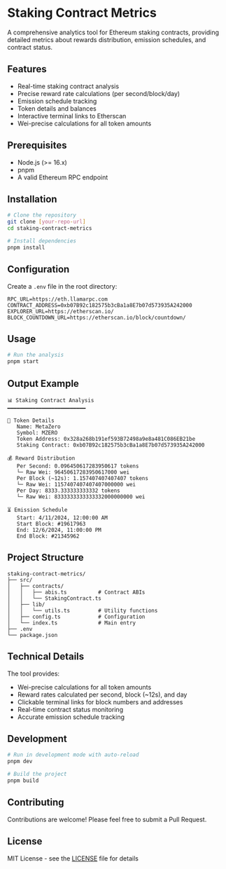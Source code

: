 # Staking Contract Metrics

A comprehensive analytics tool for Ethereum staking contracts, providing detailed metrics about rewards distribution, emission schedules, and contract status.

## Features

- Real-time staking contract analysis
- Precise reward rate calculations (per second/block/day)
- Emission schedule tracking
- Token details and balances
- Interactive terminal links to Etherscan
- Wei-precise calculations for all token amounts

## Prerequisites

- Node.js (>= 16.x)
- pnpm
- A valid Ethereum RPC endpoint

## Installation

```bash
# Clone the repository
git clone [your-repo-url]
cd staking-contract-metrics

# Install dependencies
pnpm install
```

## Configuration

Create a `.env` file in the root directory:

```env
RPC_URL=https://eth.llamarpc.com
CONTRACT_ADDRESS=0xb07B92c182575b3cBa1a8E7b07d573935A242000
EXPLORER_URL=https://etherscan.io/
BLOCK_COUNTDOWN_URL=https://etherscan.io/block/countdown/
```

## Usage

```bash
# Run the analysis
pnpm start
```

## Output Example

```
📊 Staking Contract Analysis
━━━━━━━━━━━━━━━━━━━━━━━━━

💠 Token Details
   Name: MetaZero
   Symbol: MZERO
   Token Address: 0x328a268b191ef593B72498a9e8a481C086EB21be
   Staking Contract: 0xb07B92c182575b3cBa1a8E7b07d573935A242000

💰 Reward Distribution
   Per Second: 0.096450617283950617 tokens
   └─ Raw Wei: 96450617283950617000 wei
   Per Block (~12s): 1.157407407407407 tokens
   └─ Raw Wei: 1157407407407407000000 wei
   Per Day: 8333.333333333332 tokens
   └─ Raw Wei: 8333333333333332000000000 wei

⏳ Emission Schedule
   Start: 4/11/2024, 12:00:00 AM
   Start Block: #19617963
   End: 12/6/2024, 11:00:00 PM
   End Block: #21345962
```

## Project Structure

```
staking-contract-metrics/
├── src/
│   ├── contracts/
│   │   ├── abis.ts          # Contract ABIs
│   │   └── StakingContract.ts
│   ├── lib/
│   │   └── utils.ts         # Utility functions
│   ├── config.ts            # Configuration
│   └── index.ts             # Main entry
├── .env
└── package.json
```

## Technical Details

The tool provides:
- Wei-precise calculations for all token amounts
- Reward rates calculated per second, block (~12s), and day
- Clickable terminal links for block numbers and addresses
- Real-time contract status monitoring
- Accurate emission schedule tracking

## Development

```bash
# Run in development mode with auto-reload
pnpm dev

# Build the project
pnpm build
```

## Contributing

Contributions are welcome! Please feel free to submit a Pull Request.

## License

MIT License - see the [LICENSE](LICENSE) file for details
